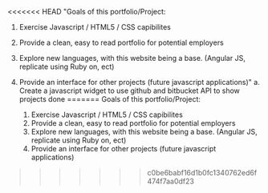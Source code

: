 <<<<<<< HEAD
"Goals of this portfolio/Project: 
1. Exercise Javascript / HTML5 / CSS capibilites
2. Provide a clean, easy to read portfolio for potential employers
3. Explore new languages, with this website being a base. (Angular JS, replicate using Ruby on, ect)
4. Provide an interface for other projects (future javascript applications)"
    a. Create a javascript widget to use github and bitbucket API to show projects done
=======
Goals of this portfolio/Project: 

	1. Exercise Javascript / HTML5 / CSS capibilites
	2. Provide a clean, easy to read portfolio for potential employers
	3. Explore new languages, with this website being a base. (Angular JS, replicate using Ruby on, ect)
	4. Provide an interface for other projects (future javascript applications)
>>>>>>> c0be6babf16d1b0fc1340762ed6f474f7aa0df23

